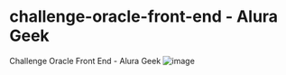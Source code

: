 # challenge-oracle-front-end - Alura Geek
Challenge Oracle Front End - Alura Geek
![image](https://user-images.githubusercontent.com/98142290/169855432-7589951d-ac50-49fd-b4d3-d63eb0db805c.png)
